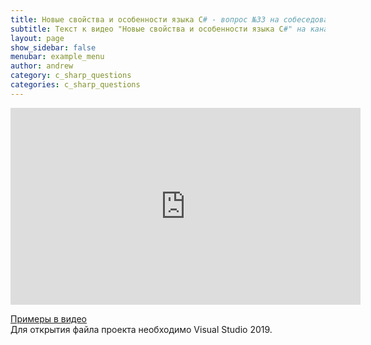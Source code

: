 ```yaml
---
title: Новые свойства и особенности языка C# - вопрос №33 на собеседование C# / .NET
subtitle: Текст к видео "Новые свойства и особенности языка C#" на канале YouTube
layout: page
show_sidebar: false
menubar: example_menu
author: andrew
category: c_sharp_questions
categories: c_sharp_questions
---
```


<center>
<iframe width="560" height="315" src="https://www.youtube.com/embed/6tUvdIeaRvI" 
frameborder="0" allow="accelerometer; autoplay; 
encrypted-media; gyroscope; picture-in-picture" allowfullscreen></iframe>
</center>

<a href ="https://github.com/ashyrokoriadov/csharp-new-features" target="_blank">Примеры в видео</a><br/>
Для открытия файла проекта необходимо Visual Studio 2019.